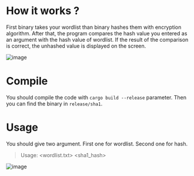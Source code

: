 # How it works ?
First binary takes your wordlist than binary hashes them with encryption algorithm. After that, the program compares the hash value you entered as an argument with the hash value of wordlist. If the result of the comparison is correct, the unhashed value is displayed on the screen.

![image](https://user-images.githubusercontent.com/54737933/206111985-6c0fb9b2-b332-4a1a-8de4-61c4b7608bbe.png)


# Compile

You should compile the code with ```cargo build --release``` parameter. Then you can find the binary in ```release/sha1```.


# Usage

You should give two argument. First one for wordlist. Second one for hash. 
>Usage: <wordlist.txt> <sha1_hash>

![image](https://user-images.githubusercontent.com/54737933/206112115-f091caa9-d16c-45b2-8eb2-042aa0571657.png)

